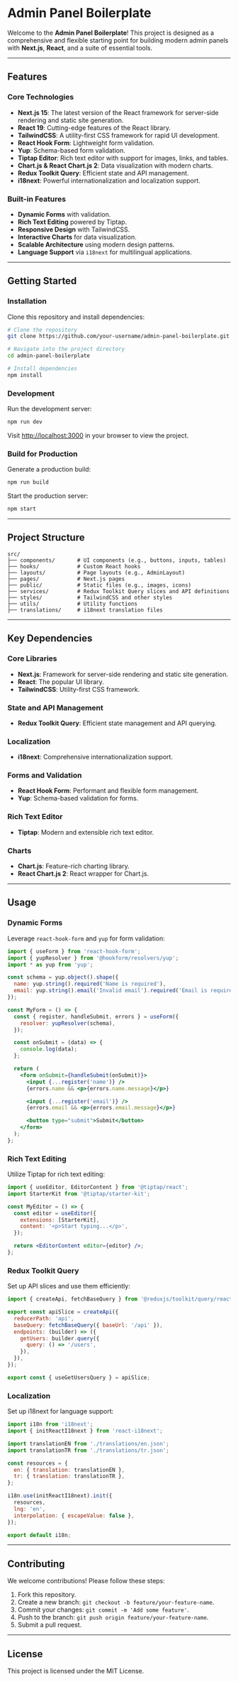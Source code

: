 # Admin Panel Boilerplate

Welcome to the **Admin Panel Boilerplate**! This project is designed as a comprehensive and flexible starting point for building modern admin panels with **Next.js**, **React**, and a suite of essential tools.

---

## **Features**

### **Core Technologies**
- **Next.js 15**: The latest version of the React framework for server-side rendering and static site generation.
- **React 19**: Cutting-edge features of the React library.
- **TailwindCSS**: A utility-first CSS framework for rapid UI development.
- **React Hook Form**: Lightweight form validation.
- **Yup**: Schema-based form validation.
- **Tiptap Editor**: Rich text editor with support for images, links, and tables.
- **Chart.js & React Chart.js 2**: Data visualization with modern charts.
- **Redux Toolkit Query**: Efficient state and API management.
- **i18next**: Powerful internationalization and localization support.

### **Built-in Features**
- **Dynamic Forms** with validation.
- **Rich Text Editing** powered by Tiptap.
- **Responsive Design** with TailwindCSS.
- **Interactive Charts** for data visualization.
- **Scalable Architecture** using modern design patterns.
- **Language Support** via `i18next` for multilingual applications.

---

## **Getting Started**

### **Installation**

Clone this repository and install dependencies:

```bash
# Clone the repository
git clone https://github.com/your-username/admin-panel-boilerplate.git

# Navigate into the project directory
cd admin-panel-boilerplate

# Install dependencies
npm install
```

### **Development**

Run the development server:

```bash
npm run dev
```

Visit [http://localhost:3000](http://localhost:3000) in your browser to view the project.

### **Build for Production**

Generate a production build:

```bash
npm run build
```

Start the production server:

```bash
npm start
```

---

## **Project Structure**

```plaintext
src/
├── components/       # UI components (e.g., buttons, inputs, tables)
├── hooks/            # Custom React hooks
├── layouts/          # Page layouts (e.g., AdminLayout)
├── pages/            # Next.js pages
├── public/           # Static files (e.g., images, icons)
├── services/         # Redux Toolkit Query slices and API definitions
├── styles/           # TailwindCSS and other styles
├── utils/            # Utility functions
├── translations/     # i18next translation files
```

---

## **Key Dependencies**

### **Core Libraries**
- **Next.js**: Framework for server-side rendering and static site generation.
- **React**: The popular UI library.
- **TailwindCSS**: Utility-first CSS framework.

### **State and API Management**
- **Redux Toolkit Query**: Efficient state management and API querying.

### **Localization**
- **i18next**: Comprehensive internationalization support.

### **Forms and Validation**
- **React Hook Form**: Performant and flexible form management.
- **Yup**: Schema-based validation for forms.

### **Rich Text Editor**
- **Tiptap**: Modern and extensible rich text editor.

### **Charts**
- **Chart.js**: Feature-rich charting library.
- **React Chart.js 2**: React wrapper for Chart.js.

---

## **Usage**

### **Dynamic Forms**
Leverage `react-hook-form` and `yup` for form validation:

```jsx
import { useForm } from 'react-hook-form';
import { yupResolver } from '@hookform/resolvers/yup';
import * as yup from 'yup';

const schema = yup.object().shape({
  name: yup.string().required('Name is required'),
  email: yup.string().email('Invalid email').required('Email is required'),
});

const MyForm = () => {
  const { register, handleSubmit, errors } = useForm({
    resolver: yupResolver(schema),
  });

  const onSubmit = (data) => {
    console.log(data);
  };

  return (
    <form onSubmit={handleSubmit(onSubmit)}>
      <input {...register('name')} />
      {errors.name && <p>{errors.name.message}</p>}

      <input {...register('email')} />
      {errors.email && <p>{errors.email.message}</p>}

      <button type="submit">Submit</button>
    </form>
  );
};
```

### **Rich Text Editing**
Utilize Tiptap for rich text editing:

```jsx
import { useEditor, EditorContent } from '@tiptap/react';
import StarterKit from '@tiptap/starter-kit';

const MyEditor = () => {
  const editor = useEditor({
    extensions: [StarterKit],
    content: '<p>Start typing...</p>',
  });

  return <EditorContent editor={editor} />;
};
```

### **Redux Toolkit Query**
Set up API slices and use them efficiently:

```jsx
import { createApi, fetchBaseQuery } from '@reduxjs/toolkit/query/react';

export const apiSlice = createApi({
  reducerPath: 'api',
  baseQuery: fetchBaseQuery({ baseUrl: '/api' }),
  endpoints: (builder) => ({
    getUsers: builder.query({
      query: () => '/users',
    }),
  }),
});

export const { useGetUsersQuery } = apiSlice;
```

### **Localization**
Set up i18next for language support:

```jsx
import i18n from 'i18next';
import { initReactI18next } from 'react-i18next';

import translationEN from './translations/en.json';
import translationTR from './translations/tr.json';

const resources = {
  en: { translation: translationEN },
  tr: { translation: translationTR },
};

i18n.use(initReactI18next).init({
  resources,
  lng: 'en',
  interpolation: { escapeValue: false },
});

export default i18n;
```

---

## **Contributing**

We welcome contributions! Please follow these steps:

1. Fork this repository.
2. Create a new branch: `git checkout -b feature/your-feature-name`.
3. Commit your changes: `git commit -m 'Add some feature'`.
4. Push to the branch: `git push origin feature/your-feature-name`.
5. Submit a pull request.

---

## **License**

This project is licensed under the MIT License.

